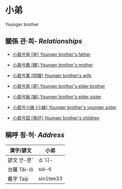 # 小弟
Younger brother

## 關係 관·희- _Relationships_

- [小弟兮爸 \[爸\] Younger brother's father](member2.md)

- [小弟兮媽 \[媽\] Younger brother's mother](member3.md)

- [小弟兮某 \[阿嫂\] Younger brother's wife](member21.md)

- [小弟兮哥 \[哥\] Younger brother's elder brother](member4.md)

- [小弟兮姊 \[姊\] Younger brother's elder sister](member5.md)

- [小弟兮小妹 \[小妹\] Younger brother's younger sister](member7.md)

- [小弟兮囝 \[孫仔\] Younger brother's children](member22.md)



## 稱呼 칑·허· _Address_

漢字/諺文 | 小弟
--- | ---
諺文 깐-뿐ˆ | 쇼ˊ디-
台羅 Tâi-lô | sió-tī
戴字 Taiji | sio1tee33


